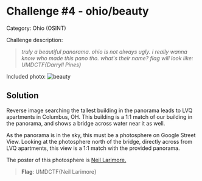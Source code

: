 # Challenge #4 - ohio/beauty

Category: Ohio (OSINT)

Challenge description:

> *truly a beautiful panorama. ohio is not always ugly. i really wanna know who made this pano tho. what's their name? flag will look like: UMDCTF{Darryll Pines}*

Included photo: ![beauty](https://umdctf2025-uploads.storage.googleapis.com/uploads/cd2e52624b6a08f553bf9cd3f5eedaa77656ec963c519b1ade2c42711cf4cf47/beauty.jpg)

## Solution

Reverse image searching the tallest building in the panorama leads to LVQ apartments in Columbus, OH. This building is a 1:1 match of our building in the panorama, and shows a bridge across water near it as well.

As the panorama is in the sky, this must be a photosphere on Google Street View. Looking at the photosphere north of the bridge, directly across from LVQ apartments, this view is a 1:1 match with the provided panorama.

The poster of this photosphere is [Neil Larimore.](https://maps.app.goo.gl/VXyQyUTPn83HDUpR6)

>**Flag**: UMDCTF{Neil Larimore}